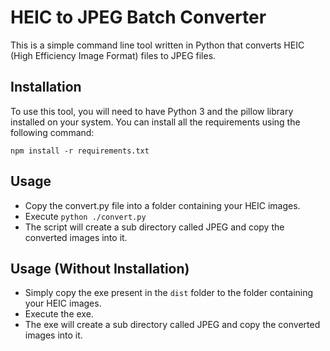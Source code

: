 # HEIC to JPEG Batch Converter
This is a simple command line tool written in Python that converts HEIC (High Efficiency Image Format) files to JPEG files.

## Installation
To use this tool, you will need to have Python 3 and the pillow library installed on your system. You can install all the requirements using the following command:

```
npm install -r requirements.txt
```

## Usage
- Copy the convert.py file into a folder containing your HEIC images.
- Execute `python ./convert.py`
- The script will create a sub directory called JPEG and copy the converted images into it.

## Usage (Without Installation)
- Simply copy the exe present in the `dist` folder to the folder containing your HEIC images.
- Execute the exe.
- The exe will create a sub directory called JPEG and copy the converted images into it.
